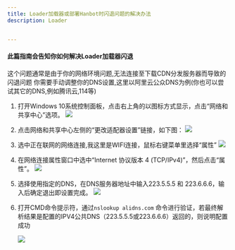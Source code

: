 ```yaml
---
title: Loader加载器或部署Hanbot时闪退问题的解决办法
description: Loader


---
```


#### 此篇指南会告知你如何解决Loader加载器闪退
这个问题通常是由于你的网络环境问题,无法连接至下载CDN分发服务器而导致的闪退问题
你需要手动调整你的DNS设置,这里以阿里云公众DNS为例(你也可以尝试其它的DNS,例如腾讯云,114等)


1. 打开Windows 10系统控制面板，点击右上角的以图标方式显示，点击“网络和共享中心”选项。
     ![](https://alidns-com.oss-cn-zhangjiakou.aliyuncs.com/articles-detail-image/1599708871230-9dfe0dc5-5233-4d48-ad4d-f45188b54335.jpeg)

2. 点击网络和共享中心左侧的“更改适配器设置”链接，如下图：
     ![](https://alidns-com.oss-cn-zhangjiakou.aliyuncs.com/articles-detail-image/1599708871458-e10222a3-db64-4513-b1c7-676a0a6b1d0c.jpeg)

3. 选中正在联网的网络连接,我这里是WIFI连接，鼠标右键菜单里选择“属性”
     ![](https://alidns-com.oss-cn-zhangjiakou.aliyuncs.com/articles-detail-image/1599708871704-b869f16f-fcf6-4584-a448-28700855cd7f.jpeg)

4. 在网络连接属性窗口中选中“Internet 协议版本 4 (TCP/IPv4)”，然后点击“属性”。
     ![](https://alidns-com.oss-cn-zhangjiakou.aliyuncs.com/articles-detail-image/1599708872222-f2804552-58f3-4177-a51d-e1f401b04dfd.png)

5. 选择使用指定的DNS，在DNS服务器地址中输入223.5.5.5 和 223.6.6.6，输入后确定退出即设置完成。
     ![](https://alidns-com.oss-cn-zhangjiakou.aliyuncs.com/articles-detail-image/1599708872536-faabdb1f-d88e-4030-ac7a-a230ce9ee3f1.png)

6. 打开CMD命令提示符，通过```nslookup alidns.com``` 命令进行验证，若最终解析结果是配置的IPV4公共DNS（223.5.5.5或223.6.6.6）返回的，则说明配置成功  

     ![](https://alidns-com.oss-cn-zhangjiakou.aliyuncs.com/articles-detail-image/1599708873222-b8c84784-7274-40ee-b40a-453b95d73138.png)
